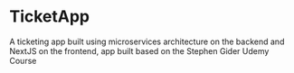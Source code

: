 # TicketApp
A ticketing app built using microservices architecture on the backend and NextJS on the frontend,  app built based on the Stephen Gider Udemy Course
